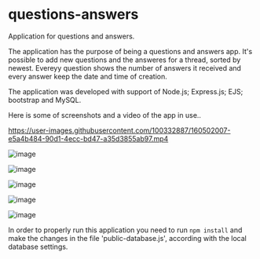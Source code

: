 # questions-answers
Application for questions and answers.

The application has the purpose of being a questions and answers app. It's possible to add new questions and the answeres for a thread, sorted by newest. 
Evereyy question shows the number of answers it received and every answer keep the date and time of creation.

The application was developed with support of Node.js; Express.js; EJS; bootstrap and MySQL. 

Here is some of screenshots and a video of the app in use..



https://user-images.githubusercontent.com/100332887/160502007-e5a4b484-90d1-4ecc-bd47-a35d3855ab97.mp4


![image](https://user-images.githubusercontent.com/100332887/160502048-8bdc45a9-633f-4083-b73d-ec6041207476.png)

![image](https://user-images.githubusercontent.com/100332887/160502033-2d3954b0-2639-4f16-8beb-da900479ca7c.png)

![image](https://user-images.githubusercontent.com/100332887/160502079-13d0cc62-7bc2-448d-a1ce-baee2af4f2bd.png)

![image](https://user-images.githubusercontent.com/100332887/160502095-80721b64-bd02-433b-b964-e794685920a0.png)

![image](https://user-images.githubusercontent.com/100332887/160502127-1be9ad8a-b977-4576-a0b1-1b787c9e9c88.png)



In order to properly run this application you need to run `npm install` and make the changes in the file 'public-database.js', according with the local database settings.  
